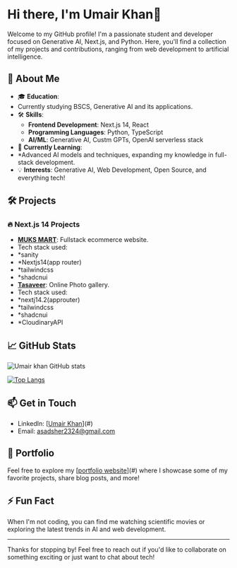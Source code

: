# Hi there, I'm Umair Khan👋

Welcome to my GitHub profile! I'm a passionate student and developer focused on Generative AI, Next.js, and Python. Here, you'll find a collection of my projects and contributions, ranging from web development to artificial intelligence.

## 🚀 About Me

- 🎓 **Education**:
-  Currently studying BSCS, Generative AI and its applications.
- 🛠️ **Skills**:
  - **Frontend Development**: Next.js 14, React
  - **Programming Languages**: Python, TypeScript
  - **AI/ML**: Generative AI, Custm GPTs, OpenAI serverless stack
- 🌱 **Currently Learning**:
- *Advanced AI models and techniques, expanding my knowledge in full-stack development.
- 💡 **Interests**: Generative AI, Web Development, Open Source, and everything tech!

## 🛠️ Projects

### 🔥 Next.js 14 Projects
- **[MUKS MART](#)**: Fullstack ecommerce website.
- Tech stack used:
- *sanity
- *Nextjs14(app router)
- *tailwindcss
- *shadcnui
- **[Tasaveer](#)**: Online Photo gallery.
- Tech stack used:
- *nextj14.2(approuter)
- *tailwindcss
- *shadcnui
- *CloudinaryAPI

## 📈 GitHub Stats

![Umair khan GitHub stats](https://github-readme-stats.vercel.app/api?username=Umairkhan2324&show_icons=true&theme=radical)

[![Top Langs](https://github-readme-stats.vercel.app/api/top-langs/?username=Umairkhan2324&layout=compact&theme=radical)](https://github.com/anuraghazra/github-readme-stats)

## 📫 Get in Touch

- LinkedIn: [[Umair Khan](https://www.linkedin.com/in/umair-khan-7b87a4146/)](#)
- Email: [asadsher2324@gmail.com](mailto:asadsher2324@gmail.com)

## 💼 Portfolio

Feel free to explore my [[portfolio website](https://portfolio-muhammad-umair-khans-projects.vercel.app/)](#) where I showcase some of my favorite projects, share blog posts, and more!

## ⚡ Fun Fact

When I'm not coding, you can find me watching scientific movies or exploring the latest trends in AI and web development.

---

Thanks for stopping by! Feel free to reach out if you'd like to collaborate on something exciting or just want to chat about tech!



<!---
Umairkhan2324/Umairkhan2324 is a ✨ special ✨ repository because its `README.md` (this file) appears on your GitHub profile.
You can click the Preview link to take a look at your changes.
--->
